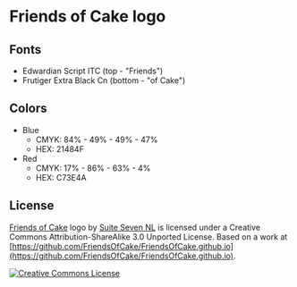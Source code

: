 # Friends of Cake logo #

## Fonts ##

* Edwardian Script ITC (top - "Friends")
* Frutiger Extra Black Cn (bottom - "of Cake")

## Colors ##

* Blue
  * CMYK: 84% - 49% - 49% - 47%
  * HEX: 21484F
* Red
  * CMYK: 17% - 86% - 63% - 4%
  * HEX: C73E4A

## License ##

[Friends of Cake](http://friendsofcake.com) logo by [Suite Seven NL](http://www.suiteseven.nl) is licensed under a Creative Commons Attribution-ShareAlike 3.0 Unported License.
Based on a work at [https://github.com/FriendsOfCake/FriendsOfCake.github.io](https://github.com/FriendsOfCake/FriendsOfCake.github.io).

[<img alt="Creative Commons License" style="border-width:0" src="http://i.creativecommons.org/l/by-sa/3.0/88x31.png" />](http://creativecommons.org/licenses/by-sa/3.0/deed.en_US)
